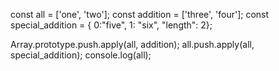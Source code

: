 const all = ['one', 'two'];
const addition = ['three', 'four'];
const special_addition = { 0:"five", 1: "six", "length": 2};


Array.prototype.push.apply(all, addition);
all.push.apply(all, special_addition);
console.log(all);
